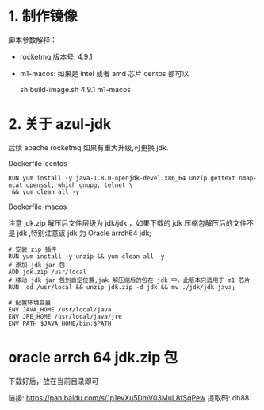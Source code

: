 # 1. 制作镜像

脚本参数解释：
- rocketmq 版本号: 4.9.1
- m1-macos: 如果是 intel 或者 amd 芯片 centos 都可以
    
    sh build-image.sh 4.9.1 m1-macos

# 2. 关于 azul-jdk

后续 apache rocketmq 如果有重大升级,可更换 jdk.

Dockerfile-centos

```
RUN yum install -y java-1.8.0-openjdk-devel.x86_64 unzip gettext nmap-ncat openssl, which gnupg, telnet \
 && yum clean all -y
```

Dockerfile-macos

注意 jdk.zip 解压后文件层级为 jdk/jdk ，如果下载的 jdk 压缩包解压后的文件不是 jdk ,特别注意该 jdk 为 Oracle arrch64 jdk;

```
# 安装 zip 插件
RUN yum install -y unzip && yum clean all -y
# 添加 jdk jar 包
ADD jdk.zip /usr/local
# 移动 jdk jar 包到自定位置,jak 解压缩后的包在 jdk 中，此版本只适用于 m1 芯片
RUN  cd /usr/local && unzip jdk.zip -d jdk && mv ./jdk/jdk java;

# 配置环境变量
ENV JAVA_HOME /usr/local/java
ENV JRE_HOME /usr/local/java/jre
ENV PATH $JAVA_HOME/bin:$PATH
```

# oracle arrch 64 jdk.zip 包

下载好后，放在当前目录即可

链接: https://pan.baidu.com/s/1p1evXu5DmV03MuL8fSqPew 提取码: dh88
